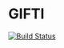 # GIFTI

[![Build Status](https://github.com/myersm0/GIFTI.jl/actions/workflows/CI.yml/badge.svg?branch=main)](https://github.com/myersm0/GIFTI.jl/actions/workflows/CI.yml?query=branch%3Amain)
